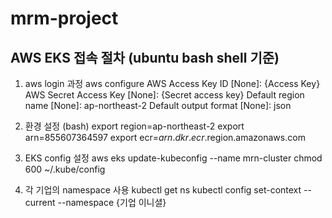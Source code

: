# mrm-project
## AWS EKS 접속 절차 (ubuntu bash shell 기준)
1. aws login 과정
   aws configure
     AWS Access Key ID [None]: {Access Key}
     AWS Secret Access Key [None]: {Secret access key}
     Default region name [None]: ap-northeast-2
     Default output format [None]: json
     
2. 환경 설정 (bash)
   export region=ap-northeast-2
   export arn=855607364597
   export ecr=$arn.dkr.ecr.$region.amazonaws.com

3. EKS config 설정
   aws eks update-kubeconfig --name mrn-cluster
   chmod 600 ~/.kube/config
   
4. 각 기업의 namespace 사용
   kubectl get ns
   kubectl config set-context --current --namespace {기업 이니셜}
